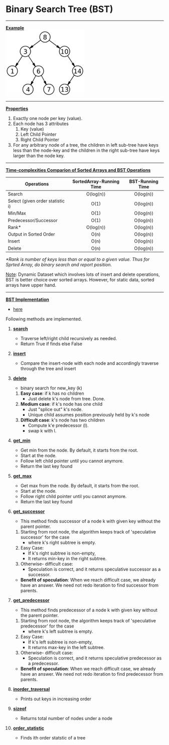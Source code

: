 # Binary Search Tree (BST)

***
<ins>**Example**</ins></br>
<img src="./Binary_search_tree.png" alt="drawing" width="250"/>

***
<ins>**Properties**</ins>
1. Exactly one node per key (value).
2. Each node has 3 attributes
    1. Key (value)
    2. Left Child Pointer
    3. Right Child Pointer
3. For any arbitrary node of a tree, the children in left sub-tree have keys less than the node-key and the children
in the right sub-tree have keys larger than the node key.

***
<ins>**Time-complexities Comparion of Sorted Arrays and BST Operations**</ins>

| Operations    | SortedArray-Running Time  |   BST-Running Time        |
|---------------|:-------------------------:|:-------------------------:|
| Search        |   O(log(n))               |   O(log(n))               |
| Select (given order statistic i) | O(1)   |   O(log(n))               |
| Min/Max       |   O(1)                    |   O(log(n))               |
| Predecessor/Successor |   O(1)            |   O(log(n))               |
| Rank*         | O(log(n))                 |   O(log(n))               |
| Output in Sorted Order|   O(n)            |   O(log(n))               |
| Insert        |   O(n)                    |   O(log(n))               |
| Delete        |   O(n)                    |   O(log(n))               |

*\*Rank is number of keys less than or equal to a given value. Thus for Sprted Array, do binary search and report position.*</br>

<ins>Note</ins>: Dynamic Dataset which involves lots of insert and delete operations, BST is better choice over sorted arrays. However, for static data, sorted arrays have upper hand.</br>

*** 
<ins>**BST Implementation**</ins>
- [here](./binary-search-tree.py)

Following methods are implemented. 
1. <ins>**search**</ins>
    - Traverse left/right child recursively as needed.
    - Return True if finds else False

2. <ins>**insert**</ins>
    - Compare the insert-node with each node and accordingly traverse through the tree and insert 

3. <ins>**delete**</ins>
    - binary search for new_key (k) 
     1. **Easy case**: if k has no children
        - Just delete k's node from tree. Done.
     2. **Medium case**: if k's node has one child
        - Just "splice out" k's node.
        - Unique child assumes position previously held by k's node
     3. **Difficult case**: k's node has two children
        - Compute k'e predecessor (l).
        - swap k with l.

4. <ins>**get_min**</ins>
    - Get min from the node. By default, it starts from the root. 
    - Start at the node. 
    - Follow left child pointer until you cannot anymore.
    - Return the last key found

5. <ins>**get_max**</ins>
    - Get max from the node. By default, it starts from the root. 
    - Start at the node. 
    - Follow right child pointer until you cannot anymore.
    - Return the last key found

6. <ins>**get_successor**</ins>
    - This method finds successor of a node k with given key without the parent pointer.
    1. Starting from root node, the algorithm keeps track of 'speculative successor' for the case
        - where k's right subtree is empty. 
    2. Easy Case:
        - If k's right subtree is non-empty,
        - It returns min-key in the right subtree.
    3. Otherwise- difficult case:
        - Speculation is correct, and it returns speculative successor as a successor. 
    - **Benefit of speculation**: When we reach difficult case, we already have an answer. We need not redo 
          iteration to find successor from parents.

7. <ins>**get_predecessor**</ins>
    - This method finds predecessor of a node k with given key without the parent pointer.
    1. Starting from root node, the algorithm keeps track of 'speculative predecessor' for the case
        - where k's left subtree is empty. 
    2. Easy Case:
        - If k's left subtree is non-empty,
        - It returns max-key in the left subtree.
    3. Otherwise- difficult case:
        - Speculation is correct, and it returns speculative predecessor as a predecessor. 
    - **Benefit of speculation**: When we reach difficult case, we already have an answer. We need not redo 
          iteration to find predecessor from parents.

8. <ins>**inorder_traversal**</ins>
    - Prints out keys in increasing order

9. <ins>**sizeof**</ins>
    - Returns total number of nodes under a node   
    
10. <ins>**order_statistic**</ins>
    - Finds ith order statstic of a tree
    
    




    
    
    
    


